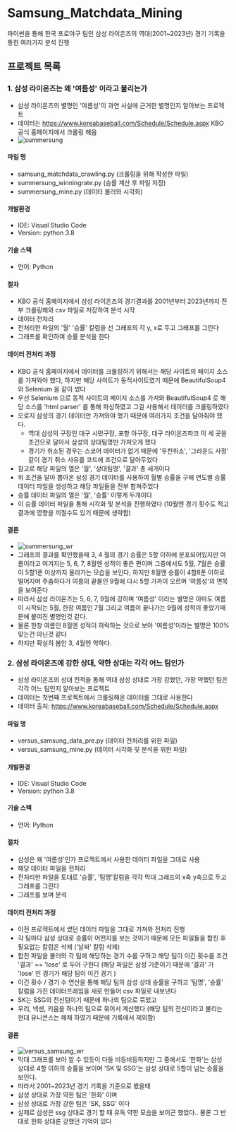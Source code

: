 # Samsung_Matchdata_Mining
파이썬을 통해 한국 프로야구 팀인 삼성 라이온즈의 역대(2001~2023년) 경기 기록을 통한 여러가지 분석 진행

## 프로젝트 목록

### 1. 삼성 라이온즈는 왜 '여름성' 이라고 불리는가
- 삼성 라이온즈의 별명인 '여름성'이 과연 사실에 근거한 별명인지 알아보는 프로젝트
- 데이터는 <https://www.koreabaseball.com/Schedule/Schedule.aspx> KBO 공식 홈페이지에서 크롤링 해옴
- ![summersung](https://github.com/kimyt990501/Samsung_Matchdata_Mining/assets/50610894/9c0958b0-0fb0-4782-afa6-8183e53e49ca)

#### 파일 명
- samsung_matchdata_crawling.py (크롤링을 위해 작성한 파일)
- summersung_winningrate.py (승률 계산 후 파일 저장)
- summersung_mine.py (데이터 불러와 시각화)

#### 개발환경
- IDE: Visual Studio Code
- Version: python 3.8

#### 기술 스택
- 언어: Python

#### 절차
- KBO 공식 홈페이지에서 삼성 라이온즈의 경기결과를 2001년부터 2023년까지 전부 크롤링해와 csv 파일로 저장하여 분석 시작
- 데이터 전처리
- 전처리한 파일의 '월' '승률' 칼럼을 선 그래프의 각 y, x로 두고 그래프를 그린다
- 그래프를 확인하여 승률 분석을 한다

#### 데이터 전처리 과정
- KBO 공식 홈페이지에서 데이터를 크롤링하기 위해서는 해당 사이트의 페이지 소스를 가져와야 했다, 하지만 해당 사이트가 동적사이트였기 때문에 BeautifulSoup4 와 Selenium 을 같이 썼다
- 우선 Selenium 으로 동적 사이트의 페이지 소스를 가져와 BeautifulSoup4 로 해당 소스를 'html parser' 를 통해 파싱하였고 그걸 사용해서 데이터를 크롤링하였다
- 오로지 삼성의 경기 데이터만 가져와야 했기 때문에 여러가지 조건을 달아줘야 했다.
  - 역대 삼성의 구장인 대구 시민구장, 포항 야구장, 대구 라이온즈파크 이 세 곳을 조건으로 달아서 삼성의 상대팀명만 가져오게 했다
  - 경기가 취소된 경우는 스코어 데이터가 없기 때문에 '우천취소', '그라운드 사정' 같이 경기 취소 사유를 코드에 조건으로 달아두었다
- 참고로 해당 파일의 열은 '월', '상대팀명', '결과' 총 세개이다
- 위 조건을 달아 뽑아온 삼성 경기 데이터를 사용하여 월별 승률을 구해 연도별 승률 데이터 파일을 생성하고 해당 파일들을 전부 합쳐주었다
- 승률 데이터 파일의 열은 '월', '승률' 이렇게 두개이다
- 이 승률 데이터 파일을 통해 시각화 및 분석을 진행하였다 (10월엔 경기 횟수도 적고 결과에 영향을 끼칠수도 있기 때문에 생략함)

#### 결론
- ![summersung_wr](https://github.com/kimyt990501/Samsung_Matchdata_Mining/assets/50610894/ff12627b-ce71-413d-b199-a5b499073750)
- 그래프의 결과를 확인했을때 3, 4 월의 경기 승률은 5할 이하에 분포되어있지만 여름이라고 여겨지는 5, 6, 7, 8월엔 성적이 좋은 편이며 그중에서도 5월, 7월은 승률이 5할1푼 이상까지 올라가는 모습을 보인다, 하지만 8월엔 승률이 4할8푼 이하로 떨어지며 주춤하다가 여름의 끝물인 9월에 다시 5할 가까이 오르며 '여름성'의 면목을 보여준다
- 따라서 삼성 라이온즈는 5, 6, 7, 9월에 강하며 '여름성' 이라는 별명은 아마도 여름이 시작되는 5월, 한창 여름인 7월 그리고 여름이 끝나가는 9월에 성적이 좋았기때문에 붙여진 별명인것 같다.
- 물론 한창 여름인 8월엔 성적이 하락하는 것으로 보아 '여름성'이라는 별명은 100%맞는건 아닌것 같다
- 하지만 확실히 봄인 3, 4월엔 약하다.

### 2. 삼성 라이온즈에 강한 상대, 약한 상대는 각각 어느 팀인가
- 삼성 라이온즈의 상대 전적을 통해 역대 삼성 상대로 가장 강했던, 가장 약했던 팀은 각각 어느 팀인지 알아보는 프로젝트
- 데이터는 첫번째 프로젝트에서 크롤링해온 데이터를 그대로 사용한다
- 데이터 출처: <https://www.koreabaseball.com/Schedule/Schedule.aspx>

#### 파일 명
- versus_samsung_data_pre.py (데이터 전처리를 위한 파일)
- versus_samsung_mine.py (데이터 시각화 및 분석을 위한 파일)

#### 개발환경
- IDE: Visual Studio Code
- Version: python 3.8

#### 기술 스택
- 언어: Python

#### 절차
- 삼성은 왜 '여름성'인가 프로젝트에서 사용한 데이터 파일을 그대로 사용
- 해당 데이터 파일을 전처리
- 전처리한 파일을 토대로 '승률', '팀명'칼럼을 각각 막대 그래프의 x축 y축으로 두고 그래프를 그린다
- 그래프를 보며 분석

#### 데이터 전처리 과정
- 이전 프로젝트에서 썼던 데이터 파일을 그대로 가져와 전처리 진행
- 각 팀마다 삼성 상대로 승률이 어떤지를 보는 것이기 때문에 모든 파일들을 합친 후 필요없는 칼럼은 삭제 ('날짜' 칼럼 삭제)
- 합친 파일을 불러와 각 팀에 해당하는 경기 수를 구하고 해당 팀이 이긴 횟수를 조건 '결과' == 'lose' 로 두어 구한다 (해당 파일은 삼성 기준이기 때문에 '결과' 가 'lose' 인 경기가 해당 팀이 이긴 경기 )
- 이긴 횟수 / 경기 수 연산을 통해 해당 팀의 삼성 상대 승률을 구하고 '팀명', '승률' 칼럼을 가진 데이터프레임을 새로 만들어 csv 파일로 내보낸다
- SK는 SSG의 전신팀이기 때문에 하나의 팀으로 묶었고
- 우리, 넥센, 키움을 하나의 팀으로 묶어서 계산했다 (해당 팀의 전신이라고 불리는 현대 유니콘스는 해체 하였기 때문에 기록에서 제외함)

#### 결론
- ![versus_samsung_wr](https://github.com/kimyt990501/Samsung_Matchdata_Mining/assets/50610894/4c021775-5f1b-4510-b4f8-fe1fd375bcab)
- 막대 그래프를 보아 알 수 있듯이 다들 비등비등하지만 그 중에서도 '한화'는 삼성 상대로 4할 이하의 승률을 보이며 'SK 및 SSG'는 삼성 상대로 5할이 넘는 승률을 보인다.
- 따라서 2001~2023년 경기 기록을 기준으로 봤을때
- 삼성 상대로 가장 약한 팀은 '한화' 이며
- 삼성 상대로 가장 강한 팀은 'SK, SSG' 이다
- 실제로 삼성은 ssg 상대로 경기 할 때 유독 약한 모습을 보이곤 했었다.. 물론 그 반대로 한화 상대론 강했던 기억이 있다
